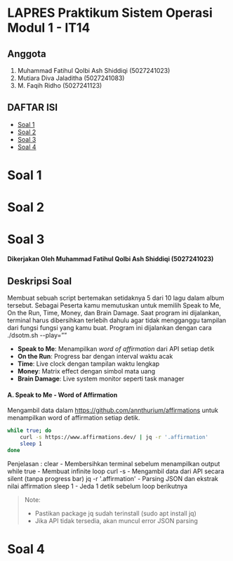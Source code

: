 # LAPRES Praktikum Sistem Operasi Modul 1 - IT14

## Anggota
1. Muhammad Fatihul Qolbi Ash Shiddiqi (5027241023)
2. Mutiara Diva Jaladitha (5027241083)
3. M. Faqih Ridho (5027241123)

## DAFTAR ISI
- [Soal 1](#soal-1)
- [Soal 2](#soal-2)
- [Soal 3](#soal-3)
- [Soal 4](#soal-4)

# Soal 1


# Soal 2


# Soal 3

**Dikerjakan Oleh Muhammad Fatihul Qolbi Ash Shiddiqi (5027241023)**

## Deskripsi Soal 

Membuat sebuah script bertemakan setidaknya 5 dari 10 lagu dalam album tersebut. Sebagai Peserta kamu memutuskan untuk memilih Speak to Me, On the Run, Time, Money, dan Brain Damage. Saat program ini dijalankan, terminal harus dibersihkan terlebih dahulu agar tidak mengganggu tampilan dari fungsi fungsi yang kamu buat. Program ini dijalankan dengan cara ./dsotm.sh --play=”<Track>” 

- **Speak to Me**: Menampilkan *word of affirmation* dari API setiap detik  
- **On the Run**: Progress bar dengan interval waktu acak  
- **Time**: Live clock dengan tampilan waktu lengkap  
- **Money**: Matrix effect dengan simbol mata uang  
- **Brain Damage**: Live system monitor seperti task manager  

#### A. Speak to Me - Word of Affirmation

Mengambil data dalam https://github.com/annthurium/affirmations untuk menampilkan word of affirmation setiap detik.

```bash
while true; do
    curl -s https://www.affirmations.dev/ | jq -r '.affirmation'
    sleep 1
done
```

Penjelasan :
clear - Membersihkan terminal sebelum menampilkan output
while true - Membuat infinite loop
curl -s - Mengambil data dari API secara silent (tanpa progress bar)
jq -r '.affirmation' - Parsing JSON dan ekstrak nilai affirmation
sleep 1 - Jeda 1 detik sebelum loop berikutnya

> Note:
> - Pastikan package jq sudah terinstall (sudo apt install jq)
> - Jika API tidak tersedia, akan muncul error JSON parsing



# Soal 4
